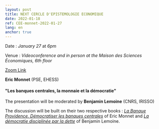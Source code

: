 ```yaml
---
layout: post
title: NEXT CERCLE D'EPISTEMOLOGIE ECONOMIQUE
date: 2022-01-18
ref: CEE-monnet-2022-01-27
lang: en
anchor: true
---
```


<i class="fas fa-table"></i> Date : _January 27_ at _6pm_

<i class="fas fa-map-marked"></i> Venue : _Videoconference and in person at the Maison des Sciences Économiques, 6th floor_

<i class="fas fa-video"></i> [Zoom Link]( https://zoom.univ-paris1.fr/j/96444769746?pwd=Y05YU21KZWtYb1ZBMUhjWFBoeWhQZz09)

**Eric Monnet** (PSE, EHESS)

#### "Les banques centrales, la monnaie et la démocratie"

The presentation will be moderated by **Benjamin Lemoine** (CNRS, IRISSO)

The discussion will be built on their two respective books : [*La Banque Providence. Démocratiser les banques centrales*](https://www.seuil.com/ouvrage/la-banque-providence-eric-monnet/9782021486254) of Eric Monnet and [*La démocratie disciplinée par la dette*](https://www.editionsladecouverte.fr/la_democratie_disciplinee_par_la_dette-9782348073328) of Benjamin Lemoine.
